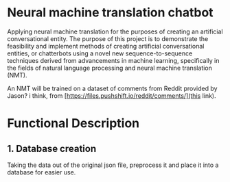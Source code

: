 # Neural machine translation chatbot

Applying neural machine translation for the purposes of creating an artificial conversational entity. 
The purpose of this project is to demonstrate the feasibility and implement methods of creating
artificial conversational entities, or chatterbots using a novel new sequence-to-sequence techniques derived 
from advancements in machine learning, specifically in the fields of natural language processing and 
neural machine translation (NMT).

An NMT will be trained on a dataset of comments from Reddit provided by Jason? i think, from [https://files.pushshift.io/reddit/comments/](this link).

# Functional Description

## 1. Database creation
Taking the data out of the original json file, preprocess it and place it into a database for easier use.
